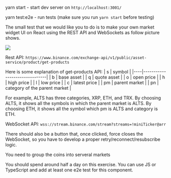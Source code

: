 yarn start - start dev server on `http://localhost:3001/`

yarn test:e2e - run tests (make sure you run `yarn start` before testing)

The small test that we would like you to do is to make your own market widget UI on React using the REST API and WebSockets as follow picture shows.

<img src="./market.png">

Rest API: `https://www.binance.com/exchange-api/v1/public/asset-service/product/get-products`

Here is some explanation of  get-products API:
| s  | symbol                        |
|----|-------------------------------|
| b  | base asset                    |
| q  | quote asset                   |
| o  | open price                    |
| h  | high price                    |
| l  | low price                     |
| c  | latest price                  |
| pm | parent market                 |
| pn | category of the parent market |

For example, ALTS has three categories,  XRP, ETH, and TRX. By choosing ALTS, it shows all the symbols in which the parent market is ALTS. By choosing ETH, it shows all the symbol which pm is ALTS and category is ETH.

WebSocket API: `wss://stream.binance.com/stream?streams=!miniTicker@arr`

There should also be a button that, once clicked, force closes the WebSocket, so you have to develop a proper retry/reconnect/resubscribe logic.

You need to group the coins into serveral markets

You should spend around half a day on this exercise. You can use JS or TypeScript and add at least one e2e test for this component.

